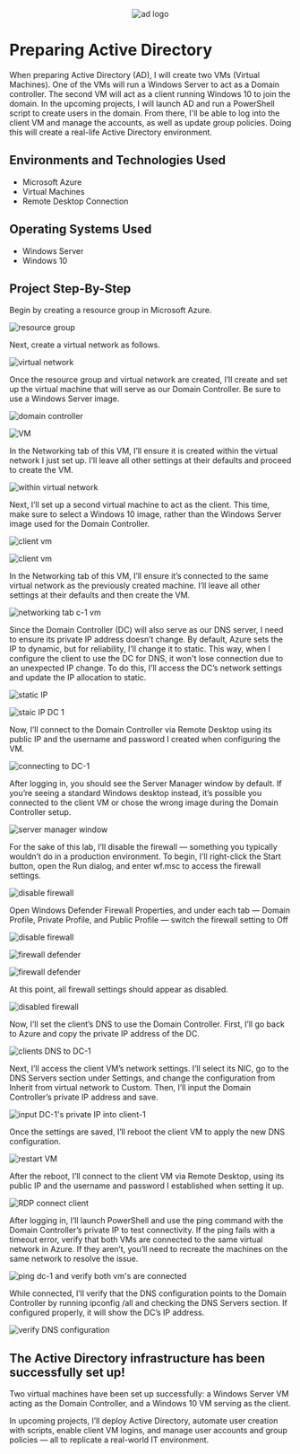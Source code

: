 <p align="center">
<img src="https://i.imgur.com/cvTElbW.png" alt="ad logo"/>
</p>

<h1>Preparing Active Directory</h1>
<p>When preparing Active Directory (AD), I will create two VMs (Virtual Machines). One of the VMs will run a Windows Server to act as a Domain controller. The second VM will act as a client running Windows 10 to join the domain. In the upcoming projects, I will launch AD and run a PowerShell script to create users in the domain. From there, I'll be able to log into the client VM and manage the accounts, as well as update group policies. Doing this will create a real-life Active Directory environment.  </p>

<h2>Environments and Technologies Used</h2>

- Microsoft Azure
- Virtual Machines
- Remote Desktop Connection
<h2>Operating Systems Used</h2>

- Windows Server
- Windows 10
<h2>Project Step-By-Step</h2>

<p>
  <p>Begin by creating a resource group in Microsoft Azure.</p>
<img src="https://i.imgur.com/31n21R5.png" alt="resource group"/>
</p>
<p>
  <p>Next, create a virtual network as follows.</p> 
<img src="https://i.imgur.com/OxgNdLg.png" alt="virtual network"/>
</p>
<p>
  <p>Once the resource group and virtual network are created, I’ll create and set up the virtual machine that will serve as our Domain Controller. Be sure to use a Windows Server image.</p>
<img src="https://i.imgur.com/vgIk9aP.png"  alt="domain controller"/>
</p> 
<p>
  <p></p>
<img src="https://i.imgur.com/BXA1xet.png" alt="VM"/>
</p>
<p>
  <p>In the Networking tab of this VM, I’ll ensure it is created within the virtual network I just set up. I’ll leave all other settings at their defaults and proceed to create the VM.</p> 
<img src="https://i.imgur.com/LZlWvSA.png" alt="within virtual network"/>
</p>
<p>
  <p>Next, I’ll set up a second virtual machine to act as the client. This time, make sure to select a Windows 10 image, rather than the Windows Server image used for the Domain Controller.</p>
<img src="https://i.imgur.com/GSzaVR6.png"  alt="client vm"/>
</p>
<p>
  <p></p>
<img src="https://i.imgur.com/SyMRidQ.png" alt="client vm"/>
</p>
<p>
  <p>In the Networking tab of this VM, I’ll ensure it’s connected to the same virtual network as the previously created machine. I’ll leave all other settings at their defaults and then create the VM.</p> 
<img src="https://i.imgur.com/fTdmmcT.png" alt="networking tab c-1 vm"/>
</p>
<p>
  <p>Since the Domain Controller (DC) will also serve as our DNS server, I need to ensure its private IP address doesn’t change. By default, Azure sets the IP to dynamic, but for reliability, I’ll change it to static. This way, when I configure the client to use the DC for DNS, it won't lose connection due to an unexpected IP change. To do this, I’ll access the DC’s network settings and update the IP allocation to static.</p>
<img src="https://i.imgur.com/SSVc7zF.png"  alt="static IP"/>
</p>
<p>
  <p></p>
<img src="https://i.imgur.com/GGHe4YF.png" alt="staic IP DC 1"/>
</p>
<p>
  <p>Now, I’ll connect to the Domain Controller via Remote Desktop using its public IP and the username and password I created when configuring the VM.</p> 
<img src="https://i.imgur.com/lPmsseN.png" alt="connecting to DC-1"/>
</p>
<p>
  <p>After logging in, you should see the Server Manager window by default. If you’re seeing a standard Windows desktop instead, it’s possible you connected to the client VM or chose the wrong image during the Domain Controller setup.</p>
<img src="https://i.imgur.com/BdpMGF6.png"  alt="server manager window"/>
</p>
<p>
  <p>For the sake of this lab, I’ll disable the firewall — something you typically wouldn’t do in a production environment. To begin, I’ll right-click the Start button, open the Run dialog, and enter wf.msc to access the firewall settings.</p>
<img src="https://i.imgur.com/AelS2Mg.png" alt="disable firewall"/>
</p>
<p>
  <p>Open Windows Defender Firewall Properties, and under each tab — Domain Profile, Private Profile, and Public Profile — switch the firewall setting to Off</p> 
<img src="https://i.imgur.com/1GdnpiB.png" alt="disable firewall"/>
</p>
<p>
  <p></p>
<img src="https://i.imgur.com/VqZCNCx.png"  alt="firewall defender"/>
</p>
<p>
  <p></p>
<img src="https://i.imgur.com/PW3VFWW.png" alt="firewall defender"/>
</p>
<p>
  <p>At this point, all firewall settings should appear as disabled.</p> 
<img src="https://i.imgur.com/ABBdJS6.png" alt="disabled firewall"/>
</p>
<p>
  <p>Now, I’ll set the client’s DNS to use the Domain Controller. First, I’ll go back to Azure and copy the private IP address of the DC.</p>
<img src="https://i.imgur.com/1NfaFCI.png"  alt="clients DNS to DC-1"/>
</p>
<p>
  <p>Next, I’ll access the client VM’s network settings. I’ll select its NIC, go to the DNS Servers section under Settings, and change the configuration from Inherit from virtual network to Custom. Then, I’ll input the Domain Controller’s private IP address and save.</p>
<img src="https://i.imgur.com/s4EkJPx.png" alt="input DC-1's private IP into client-1"/>
</p>
<p>
  <p>Once the settings are saved, I’ll reboot the client VM to apply the new DNS configuration.</p> 
<img src="https://i.imgur.com/vkhp8fV.png" alt="restart VM"/>
</p>
<p>
  <p>After the reboot, I’ll connect to the client VM via Remote Desktop, using its public IP and the username and password I established when setting it up.</p>
<img src="https://i.imgur.com/Jrm1mHM.png"  alt="RDP connect client"/>
</p>
<p>
  <p>After logging in, I’ll launch PowerShell and use the ping command with the Domain Controller’s private IP to test connectivity. If the ping fails with a timeout error, verify that both VMs are connected to the same virtual network in Azure. If they aren’t, you’ll need to recreate the machines on the same network to resolve the issue.</p>
<img src="https://i.imgur.com/hzp66Nm.png" alt="ping dc-1 and verify both vm's are connected"/>
</p>
<p>
  <p>While connected, I’ll verify that the DNS configuration points to the Domain Controller by running ipconfig /all and checking the DNS Servers section. If configured properly, it will show the DC’s IP address.</p> 
<img src="https://i.imgur.com/rHjjW9B.png" alt="verify DNS configuration"/>
</p>
<p>
  <h2>The Active Directory infrastructure has been successfully set up!</h2>
  <p>Two virtual machines have been set up successfully: a Windows Server VM acting as the Domain Controller, and a Windows 10 VM serving as the client.

In upcoming projects, I’ll deploy Active Directory, automate user creation with scripts, enable client VM logins, and manage user accounts and group policies — all to replicate a real-world IT environment.</p>
